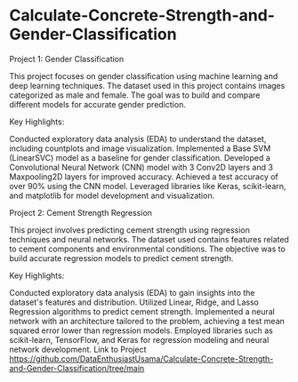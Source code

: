 # Calculate-Concrete-Strength-and-Gender-Classification

Project 1: Gender Classification

This project focuses on gender classification using machine learning and deep learning techniques. The dataset used in this project contains images categorized as male and female. The goal was to build and compare different models for accurate gender prediction.

Key Highlights:

Conducted exploratory data analysis (EDA) to understand the dataset, including countplots and image visualization.
Implemented a Base SVM (LinearSVC) model as a baseline for gender classification.
Developed a Convolutional Neural Network (CNN) model with 3 Conv2D layers and 3 Maxpooling2D layers for improved accuracy.
Achieved a test accuracy of over 90% using the CNN model.
Leveraged libraries like Keras, scikit-learn, and matplotlib for model development and visualization.


Project 2: Cement Strength Regression

This project involves predicting cement strength using regression techniques and neural networks. The dataset used contains features related to cement components and environmental conditions. The objective was to build accurate regression models to predict cement strength.

Key Highlights:

Conducted exploratory data analysis (EDA) to gain insights into the dataset's features and distribution.
Utilized Linear, Ridge, and Lasso Regression algorithms to predict cement strength.
Implemented a neural network with an architecture tailored to the problem, achieving a test mean squared error lower than regression models.
Employed libraries such as scikit-learn, TensorFlow, and Keras for regression modeling and neural network development.
Link to Project https://github.com/DataEnthusiastUsama/Calculate-Concrete-Strength-and-Gender-Classification/tree/main

